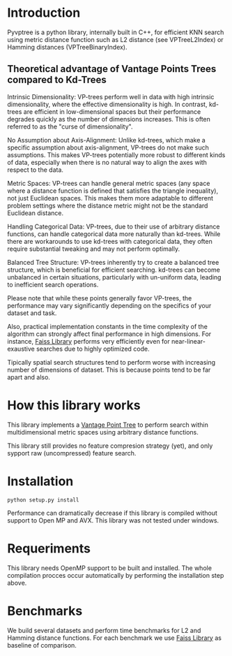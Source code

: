 # Introduction

Pyvptree is a python library, internally built in C++, for efficient KNN search using metric distance function such as L2 distance (see VPTreeL2Index) or Hamming distances (VPTreeBinaryIndex). 

## Theoretical advantage of Vantage Points Trees compared to Kd-Trees

Intrinsic Dimensionality: VP-trees perform well in data with high intrinsic dimensionality, where the effective dimensionality is high. In contrast, kd-trees are efficient in low-dimensional spaces but their performance degrades quickly as the number of dimensions increases. This is often referred to as the "curse of dimensionality".

No Assumption about Axis-Alignment: Unlike kd-trees, which make a specific assumption about axis-alignment, VP-trees do not make such assumptions. This makes VP-trees potentially more robust to different kinds of data, especially when there is no natural way to align the axes with respect to the data.

Metric Spaces: VP-trees can handle general metric spaces (any space where a distance function is defined that satisfies the triangle inequality), not just Euclidean spaces. This makes them more adaptable to different problem settings where the distance metric might not be the standard Euclidean distance.

Handling Categorical Data: VP-trees, due to their use of arbitrary distance functions, can handle categorical data more naturally than kd-trees. While there are workarounds to use kd-trees with categorical data, they often require substantial tweaking and may not perform optimally.

Balanced Tree Structure: VP-trees inherently try to create a balanced tree structure, which is beneficial for efficient searching. kd-trees can become unbalanced in certain situations, particularly with un-uniform data, leading to inefficient search operations.

Please note that while these points generally favor VP-trees, the performance may vary significantly depending on the specifics of your dataset and task.

Also, practical implementation constants in the time complexity of the algorithm can strongly affect final performance in high dimensions. For instance, [Faiss Library](https://github.com/facebookresearch/faiss) performs very efficiently even for near-linear-exaustive searches due to highly optimized code.

Tipically spatial search structures tend to perform worse with increasing number of dimensions of dataset. This is because points tend to be far apart and also.

# How this library works

This library implements a [Vantage Point Tree](https://en.wikipedia.org/wiki/Vantage-point_tree) to perform search within multidimensional metric spaces using arbitrary distance functions.

This library still provides no feature compresion strategy (yet), and only sypport raw (uncompressed) feature search.

# Installation

```console
python setup.py install
```

Performance can dramatically decrease if this library is compiled without support to Open MP and AVX. This library was not tested under windows.

# Requeriments

This library needs OpenMP support to be built and installed. The whole compilation procces occur automatically by performing the installation step above.

# Benchmarks


We build several datasets and perform time benchmarks for L2 and Hamming distance functions. For each benchmark we use [Faiss Library](https://github.com/facebookresearch/faiss) as baseline of comparison.

